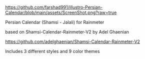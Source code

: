 https://github.com/farshad991/illustro-Persian-Calendar/blob/main/assets/ScreenShot.png?raw=true


Persian Calendar (Shamsi - Jalali) for Rainmeter

based on Shamsi-Calendar-Rainmeter-V2 by Adel Ghaenian

https://github.com/adelghaenian/Shamsi-Calendar-Rainmeter-V2

Includes 3 different styles and 9 color themes
